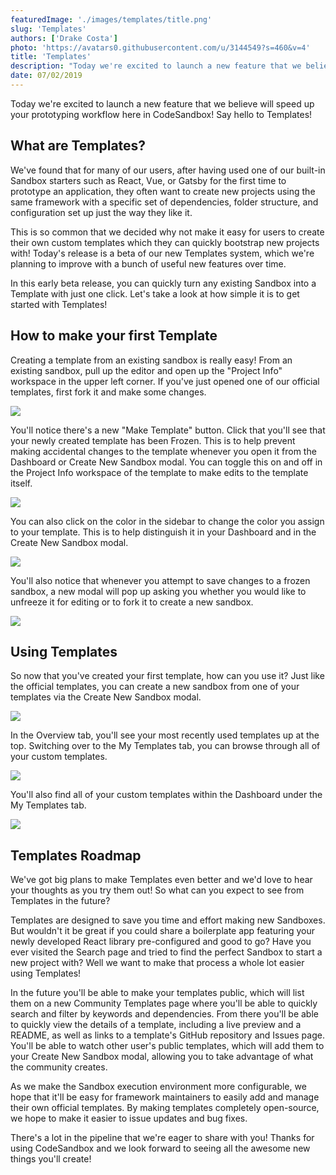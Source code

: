 ```yaml
---
featuredImage: './images/templates/title.png'
slug: 'Templates'
authors: ['Drake Costa']
photo: 'https://avatars0.githubusercontent.com/u/3144549?s=460&v=4'
title: 'Templates'
description: "Today we're excited to launch a new feature that we believe will speed up your prototyping workflow here in CodeSandbox! Say hello to Templates!"
date: 07/02/2019
---
```


Today we're excited to launch a new feature that we believe will speed up your prototyping workflow here in CodeSandbox! Say hello to Templates!

## **What are Templates?**

We've found that for many of our users, after having used one of our built-in Sandbox starters such as React, Vue, or Gatsby for the first time to prototype an application, they often want to create new projects using the same framework with a specific set of dependencies, folder structure, and configuration set up just the way they like it.

This is so common that we decided why not make it easy for users to create their own custom templates which they can quickly bootstrap new projects with! Today's release is a beta of our new Templates system, which we're planning to improve with a bunch of useful new features over time.

In this early beta release, you can quickly turn any existing Sandbox into a Template with just one click. Let's take a look at how simple it is to get started with Templates!

## **How to make your first Template**

Creating a template from an existing sandbox is really easy! From an existing sandbox, pull up the editor and open up the "Project Info" workspace in the upper left corner. If you've just opened one of our official templates, first fork it and make some changes.

![](/images/templates/1.png)

You'll notice there's a new "Make Template" button. Click that you'll see that your newly created template has been Frozen. This is to help prevent making accidental changes to the template whenever you open it from the Dashboard or Create New Sandbox modal. You can toggle this on and off in the Project Info workspace of the template to make edits to the template itself.

![](/images/templates/2.png)

You can also click on the color in the sidebar to change the color you assign to your template. This is to help distinguish it in your Dashboard and in the Create New Sandbox modal.

![](/images/templates/3.png)

You'll also notice that whenever you attempt to save changes to a frozen sandbox, a new modal will pop up asking you whether you would like to unfreeze it for editing or to fork it to create a new sandbox.

![](/images/templates/4.png)

## Using Templates

So now that you've created your first template, how can you use it? Just like the official templates, you can create a new sandbox from one of your templates via the Create New Sandbox modal.

![](/images/templates/5.png)

In the Overview tab, you'll see your most recently used templates up at the top. Switching over to the My Templates tab, you can browse through all of your custom templates.

![](/images/templates/6.png)

You'll also find all of your custom templates within the Dashboard under the My Templates tab.

![](/images/templates/7.png)

## Templates Roadmap

We've got big plans to make Templates even better and we'd love to hear your thoughts as you try them out! So what can you expect to see from Templates in the future?

Templates are designed to save you time and effort making new Sandboxes. But wouldn't it be great if you could share a boilerplate app featuring your newly developed React library pre-configured and good to go? Have you ever visited the Search page and tried to find the perfect Sandbox to start a new project with? Well we want to make that process a whole lot easier using Templates!

In the future you'll be able to make your templates public, which will list them on a new Community Templates page where you'll be able to quickly search and filter by keywords and dependencies. From there you'll be able to quickly view the details of a template, including a live preview and a README, as well as links to a template's GitHub repository and Issues page. You'll be able to watch other user's public templates, which will add them to your Create New Sandbox modal, allowing you to take advantage of what the community creates.

As we make the Sandbox execution environment more configurable, we hope that it'll be easy for framework maintainers to easily add and manage their own official templates. By making templates completely open-source, we hope to make it easier to issue updates and bug fixes.

There's a lot in the pipeline that we're eager to share with you! Thanks for using CodeSandbox and we look forward to seeing all the awesome new things you'll create!
